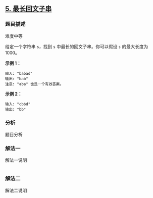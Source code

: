 ## [5. 最长回文子串](https://leetcode-cn.com/problems/longest-palindromic-substring/)

### 题目描述

难度中等

给定一个字符串 `s`，找到 `s` 中最长的回文子串。你可以假设 `s` 的最大长度为 1000。

**示例 1：**

```
输入: "babad"
输出: "bab"
注意: "aba" 也是一个有效答案。
```

**示例 2：**

```
输入: "cbbd"
输出: "bb"
```

### 分析

题目分析

### 解法一

解法一说明

```python

```

### 解法二

解法二说明

```python

```

